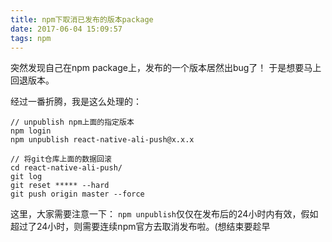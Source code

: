 ```yaml
---
title: npm下取消已发布的版本package
date: 2017-06-04 15:09:57
tags: npm
---
```


突然发现自己在npm package上，发布的一个版本居然出bug了！
于是想要马上回退版本。

经过一番折腾，我是这么处理的：

```
// unpublish npm上面的指定版本
npm login
npm unpublish react-native-ali-push@x.x.x

// 将git仓库上面的数据回滚
cd react-native-ali-push/
git log
git reset ***** --hard
git push origin master --force
```

这里，大家需要注意一下：
`npm unpublish`仅仅在发布后的24小时内有效，假如超过了24小时，则需要连续npm官方去取消发布啦。(想结束要趁早

